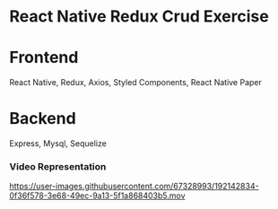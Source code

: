 # React Native Redux Crud Exercise

# Frontend
React Native, Redux, Axios, Styled Components, React Native Paper

# Backend
Express, Mysql, Sequelize

### Video Representation
https://user-images.githubusercontent.com/67328993/192142834-0f36f578-3e68-49ec-9a13-5f1a868403b5.mov
